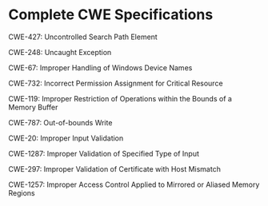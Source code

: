 

# Complete CWE Specifications

CWE-427: Uncontrolled Search Path Element

CWE-248: Uncaught Exception

CWE-67: Improper Handling of Windows Device Names

CWE-732: Incorrect Permission Assignment for Critical Resource

CWE-119: Improper Restriction of Operations within the Bounds of a Memory Buffer

CWE-787: Out-of-bounds Write

CWE-20: Improper Input Validation

CWE-1287: Improper Validation of Specified Type of Input

CWE-297: Improper Validation of Certificate with Host Mismatch

CWE-1257: Improper Access Control Applied to Mirrored or Aliased Memory Regions
